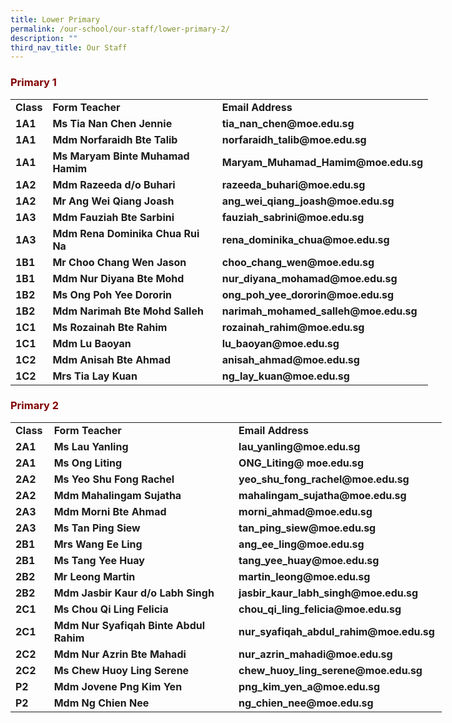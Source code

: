 ```yaml
---
title: Lower Primary
permalink: /our-school/our-staff/lower-primary-2/
description: ""
third_nav_title: Our Staff
---
```

<h3><strong><span style="color: #800000;">Primary 1</span></strong></h3>
<table style="width: 668px;" width="667">
<tbody>
<tr>
<td style="width: 40.8906px;"><strong>Class</strong></td>
<td style="width: 285.844px;"><strong>Form Teacher</strong></td>
<td style="width: 319.266px;"><strong>Email Address</strong></td>
</tr>
<tr>
<td style="width: 40.8906px;"><strong>1A1</strong></td>
<td style="width: 285.844px;"><strong>Ms Tia Nan Chen Jennie</strong></td>
<td style="width: 319.266px;"><strong>tia_nan_chen@moe.edu.sg</strong></td>
</tr>
<tr>
<td style="width: 40.8906px;"><strong>1A1</strong></td>
<td style="width: 285.844px;"><strong>Mdm Norfaraidh Bte Talib</strong></td>
<td style="width: 319.266px;"><strong>norfaraidh_talib@moe.edu.sg</strong></td>
</tr>
<tr>
<td style="width: 40.8906px;"><strong>1A1</strong></td>
<td style="width: 285.844px;"><strong>Ms Maryam Binte Muhamad Hamim</strong></td>
<td style="width: 319.266px;"><strong>Maryam_Muhamad_Hamim@moe.edu.sg</strong></td>
</tr>
<tr>
<td style="width: 40.8906px;"><strong>1A2</strong></td>
<td style="width: 285.844px;"><strong>Mdm Razeeda d/o Buhari</strong></td>
<td style="width: 319.266px;"><strong>razeeda_buhari@moe.edu.sg</strong></td>
</tr>
<tr>
<td style="width: 40.8906px;"><strong>1A2</strong></td>
<td style="width: 285.844px;"><strong>Mr Ang Wei Qiang Joash</strong></td>
<td style="width: 319.266px;"><strong>ang_wei_qiang_joash@moe.edu.sg</strong></td>
</tr>
<tr>
<td style="width: 40.8906px;"><strong>1A3</strong></td>
<td style="width: 285.844px;"><strong>Mdm Fauziah Bte Sarbini</strong></td>
<td style="width: 319.266px;"><strong>fauziah_sabrini@moe.edu.sg</strong></td>
</tr>
<tr>
<td style="width: 40.8906px;"><strong>1A3</strong></td>
<td style="width: 285.844px;"><strong>Mdm Rena Dominika Chua Rui Na</strong></td>
<td style="width: 319.266px;"><strong>rena_dominika_chua@moe.edu.sg</strong></td>
</tr>
<tr>
<td style="width: 40.8906px;"><strong>1B1</strong></td>
<td style="width: 285.844px;"><strong>Mr Choo Chang Wen Jason</strong></td>
<td style="width: 319.266px;"><strong>choo_chang_wen@moe.edu.sg</strong></td>
</tr>
<tr>
<td style="width: 40.8906px;"><strong>1B1</strong></td>
<td style="width: 285.844px;"><strong>Mdm Nur Diyana Bte Mohd</strong></td>
<td style="width: 319.266px;"><strong>nur_diyana_mohamad@moe.edu.sg</strong></td>
</tr>
<tr>
<td style="width: 40.8906px;"><strong>1B2</strong></td>
<td style="width: 285.844px;"><strong>Ms Ong Poh Yee Dororin</strong></td>
<td style="width: 319.266px;"><strong>ong_poh_yee_dororin@moe.edu.sg</strong></td>
</tr>
<tr>
<td style="width: 40.8906px;"><strong>1B2</strong></td>
<td style="width: 285.844px;"><strong>Mdm Narimah Bte Mohd Salleh</strong></td>
<td style="width: 319.266px;"><strong>narimah_mohamed_salleh@moe.edu.sg</strong></td>
</tr>
<tr>
<td style="width: 40.8906px;"><strong>1C1</strong></td>
<td style="width: 285.844px;"><strong>Ms Rozainah Bte Rahim</strong></td>
<td style="width: 319.266px;"><strong>rozainah_rahim@moe.edu.sg</strong></td>
</tr>
<tr>
<td style="width: 40.8906px;"><strong>1C1</strong></td>
<td style="width: 285.844px;"><strong>Mdm Lu Baoyan</strong></td>
<td style="width: 319.266px;"><strong>lu_baoyan@moe.edu.sg</strong></td>
</tr>
<tr>
<td style="width: 40.8906px;"><strong>1C2</strong></td>
<td style="width: 285.844px;"><strong>Mdm Anisah Bte Ahmad</strong></td>
<td style="width: 319.266px;"><strong>anisah_ahmad@moe.edu.sg</strong></td>
</tr>
<tr>
<td style="width: 40.8906px;"><strong>1C2</strong></td>
<td style="width: 285.844px;"><strong>Mrs Tia Lay Kuan</strong></td>
<td style="width: 319.266px;"><strong>ng_lay_kuan@moe.edu.sg</strong></td>
</tr>
</tbody>
</table>
<h3><strong><span style="color: #800000;">Primary 2</span></strong></h3>
<table style="width: 690px;" width="667">
<tbody>
<tr>
<td style="width: 40.8906px;"><strong>Class</strong></td>
<td style="width: 309.703px;"><strong>Form Teacher</strong></td>
<td style="width: 317.406px;"><strong>Email Address</strong></td>
</tr>
<tr>
<td style="width: 40.8906px;"><strong>2A1</strong></td>
<td style="width: 309.703px;"><strong>Ms Lau Yanling</strong></td>
<td style="width: 317.406px;"><strong>lau_yanling@moe.edu.sg</strong></td>
</tr>
<tr>
<td style="width: 40.8906px;"><strong>2A1</strong></td>
<td style="width: 309.703px;"><strong>Ms Ong Liting</strong></td>
<td style="width: 317.406px;"><strong>ONG_Liting@ moe.edu.sg</strong></td>
</tr>
<tr>
<td style="width: 40.8906px;"><strong>2A2</strong></td>
<td style="width: 309.703px;"><strong>Ms Yeo Shu Fong Rachel</strong></td>
<td style="width: 317.406px;"><strong>yeo_shu_fong_rachel@moe.edu.sg</strong></td>
</tr>
<tr>
<td style="width: 40.8906px;"><strong>2A2</strong></td>
<td style="width: 309.703px;"><strong>Mdm Mahalingam Sujatha</strong></td>
<td style="width: 317.406px;"><strong>mahalingam_sujatha@moe.edu.sg</strong></td>
</tr>
<tr>
<td style="width: 40.8906px;"><strong>2A3</strong></td>
<td style="width: 309.703px;"><strong>Mdm Morni Bte Ahmad</strong></td>
<td style="width: 317.406px;"><strong>morni_ahmad@moe.edu.sg</strong></td>
</tr>
<tr>
<td style="width: 40.8906px;"><strong>2A3</strong></td>
<td style="width: 309.703px;"><strong>Ms Tan Ping Siew</strong></td>
<td style="width: 317.406px;"><strong>tan_ping_siew@moe.edu.sg</strong></td>
</tr>
<tr>
<td style="width: 40.8906px;"><strong>2B1</strong></td>
<td style="width: 309.703px;"><strong>Mrs Wang Ee Ling</strong></td>
<td style="width: 317.406px;"><strong>ang_ee_ling@moe.edu.sg</strong></td>
</tr>
<tr>
<td style="width: 40.8906px;"><strong>2B1</strong></td>
<td style="width: 309.703px;"><strong>Ms Tang Yee Huay</strong></td>
<td style="width: 317.406px;"><strong>tang_yee_huay@moe.edu.sg</strong></td>
</tr>
<tr>
<td style="width: 40.8906px;"><strong>2B2</strong></td>
<td style="width: 309.703px;"><strong>Mr Leong Martin</strong></td>
<td style="width: 317.406px;"><strong>martin_leong@moe.edu.sg</strong></td>
</tr>
<tr>
<td style="width: 40.8906px;"><strong>2B2</strong></td>
<td style="width: 309.703px;"><strong>Mdm Jasbir Kaur d/o Labh Singh</strong></td>
<td style="width: 317.406px;"><strong>jasbir_kaur_labh_singh@moe.edu.sg</strong></td>
</tr>
<tr>
<td style="width: 40.8906px;"><strong>2C1</strong></td>
<td style="width: 309.703px;"><strong>Ms Chou Qi Ling Felicia</strong></td>
<td style="width: 317.406px;"><strong>chou_qi_ling_felicia@moe.edu.sg</strong></td>
</tr>
<tr>
<td style="width: 40.8906px;"><strong>2C1</strong></td>
<td style="width: 309.703px;"><strong>Mdm Nur Syafiqah Binte Abdul Rahim</strong></td>
<td style="width: 317.406px;"><strong>nur_syafiqah_abdul_rahim@moe.edu.sg</strong></td>
</tr>
<tr>
<td style="width: 40.8906px;"><strong>2C2</strong></td>
<td style="width: 309.703px;"><strong>Mdm Nur Azrin Bte Mahadi</strong></td>
<td style="width: 317.406px;"><strong>nur_azrin_mahadi@moe.edu.sg</strong></td>
</tr>
<tr>
<td style="width: 46.0781px;"><strong>2C2</strong></td>
<td style="width: 264.422px;"><strong>Ms Chew Huoy Ling Serene</strong></td>
<td style="width: 310.5px;"><strong>chew_huoy_ling_serene@moe.edu.sg</strong></td>
</tr>
<tr>
<td style="width: 40.8906px;"><strong>P2</strong></td>
<td style="width: 309.703px;"><strong>Mdm Jovene Png Kim Yen</strong></td>
<td style="width: 317.406px;"><strong>png_kim_yen_a@moe.edu.sg</strong></td>
</tr>
<tr>
<td style="width: 40.8906px;"><strong>P2</strong></td>
<td style="width: 309.703px;"><strong>Mdm Ng Chien Nee</strong></td>
<td style="width: 317.406px;"><strong>ng_chien_nee@moe.edu.sg</strong></td>
</tr>
</tbody>
</table>